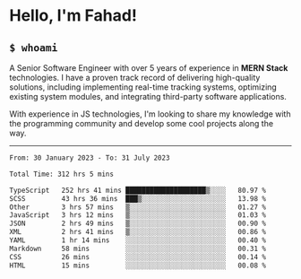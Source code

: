 <h1>Hello, I'm Fahad!</h1>

<h2><code>$ whoami</code></h2>

A Senior Software Engineer with over 5 years of experience in **MERN Stack** technologies. I have a proven track record of delivering high-quality solutions, including implementing real-time tracking systems, optimizing existing system modules, and integrating third-party software applications.

With experience in JS technologies, I'm looking to share my knowledge with the programming community and develop some cool projects along the way.

---

<!--START_SECTION:waka-->

```txt
From: 30 January 2023 - To: 31 July 2023

Total Time: 312 hrs 5 mins

TypeScript   252 hrs 41 mins ████████████████████▒░░░░   80.97 %
SCSS         43 hrs 36 mins  ███▒░░░░░░░░░░░░░░░░░░░░░   13.98 %
Other        3 hrs 57 mins   ▒░░░░░░░░░░░░░░░░░░░░░░░░   01.27 %
JavaScript   3 hrs 12 mins   ▒░░░░░░░░░░░░░░░░░░░░░░░░   01.03 %
JSON         2 hrs 49 mins   ▒░░░░░░░░░░░░░░░░░░░░░░░░   00.90 %
XML          2 hrs 41 mins   ▒░░░░░░░░░░░░░░░░░░░░░░░░   00.86 %
YAML         1 hr 14 mins    ░░░░░░░░░░░░░░░░░░░░░░░░░   00.40 %
Markdown     58 mins         ░░░░░░░░░░░░░░░░░░░░░░░░░   00.31 %
CSS          26 mins         ░░░░░░░░░░░░░░░░░░░░░░░░░   00.14 %
HTML         15 mins         ░░░░░░░░░░░░░░░░░░░░░░░░░   00.08 %
```

<!--END_SECTION:waka-->

<!--
**heyFahad/heyFahad** is a ✨ _special_ ✨ repository because its `README.md` (this file) appears on your GitHub profile.

Here are some ideas to get you started:

- 🔭 I’m currently working on ...
- 🌱 I’m currently learning ...
- 👯 I’m looking to collaborate on ...
- 🤔 I’m looking for help with ...
- 💬 Ask me about ...
- 📫 How to reach me: ...
- 😄 Pronouns: ...
- ⚡ Fun fact: ...
-->
